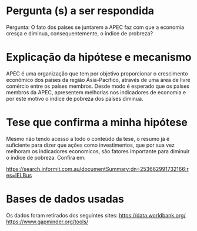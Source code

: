 # Pergunta (s) a ser respondida
Pergunta: O fato dos países se juntarem a APEC faz com que a economia cresça e diminua, consequentemente, o índice de probreza?

# Explicação da hipótese e mecanismo
APEC é uma organização que tem por objetivo proporcionar o crescimento econômico dos países da região Ásia-Pacífico, através de uma área de livre comércio entre os países membros. Desde modo é esperado que os países membros da APEC, apresentem melhorias nos indicadores de economia e por este motivo o índice de pobreza dos países diminua.

# Tese que confirma a minha hipótese
Mesmo não tendo acesso a todo o conteúdo da tese, o resumo já é suficiente para dizer que ações como investimentos, que por sua vez melhoram os indicadores economicos, são fatores importante para diminuir o índice de pobreza. Confira em:

https://search.informit.com.au/documentSummary;dn=253662991732166;res=IELBus

# Bases de dados usadas
Os dados foram retirados dos seguintes sites:
https://data.worldbank.org/ https://www.gapminder.org/tools/
